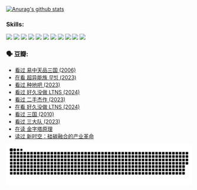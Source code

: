 
[![Anurag's github stats](https://github-readme-stats.vercel.app/api?username=w940853815)](https://github.com/anuraghazra/github-readme-stats)

### Skills:

<code><img height="32" src="https://cdn.jsdelivr.net/npm/simple-icons@v5/icons/python.svg"></code>
<code><img height="32" src="https://cdn.jsdelivr.net/npm/simple-icons@v5/icons/javascript.svg"></code>
<code><img height="32" src="https://cdn.jsdelivr.net/npm/simple-icons@v5/icons/django.svg"></code>
<code><img height="32" src="https://cdn.jsdelivr.net/npm/simple-icons@v5/icons/flask.svg"></code>
<code><img height="32" src="https://cdn.jsdelivr.net/npm/simple-icons@v5/icons/vuetify.svg"></code>
<code><img height="32" src="https://cdn.jsdelivr.net/npm/simple-icons@v5/icons/git.svg"></code>
<code><img height="32" src="https://cdn.jsdelivr.net/npm/simple-icons@v5/icons/docker.svg"></code>
<code><img height="32" src="https://cdn.jsdelivr.net/npm/simple-icons@v5/icons/postgresql.svg"></code>
<code><img height="32" src="https://cdn.jsdelivr.net/npm/simple-icons@v5/icons/elasticsearch.svg"></code>
<code><img height="32" src="https://cdn.jsdelivr.net/npm/simple-icons@v5/icons/macos.svg"></code>
<code><img height="32" src="https://cdn.jsdelivr.net/npm/simple-icons@v5/icons/linux.svg"></code>

### 🗣 豆瓣:

<!-- DOUBAN-ACTIVITIES:START -->
- [看过 易中天品三国‎ (2006)](https://www.douban.com/people/136069238/status/4529910812/?_i=08783809)
- [在看 超异能族 무빙‎ (2023)](https://www.douban.com/people/136069238/status/4527291077/?_i=08783809)
- [看过 种地吧‎ (2023)](https://www.douban.com/people/136069238/status/4527289637/?_i=08783809)
- [看过 好久没做 LTNS‎ (2024)](https://www.douban.com/people/136069238/status/4527289515/?_i=08783809)
- [看过 二手杰作‎ (2023)](https://www.douban.com/people/136069238/status/4522502716/?_i=08783809)
- [在看 好久没做 LTNS‎ (2024)](https://www.douban.com/people/136069238/status/4521969883/?_i=08783809)
- [看过 三国‎ (2010)](https://www.douban.com/people/136069238/status/4521634661/?_i=08783809)
- [看过 三大队‎ (2023)](https://www.douban.com/people/136069238/status/4510323325/?_i=08783809)
- [在读 金字塔原理](https://www.douban.com/people/136069238/status/4507497587/?_i=08783809)
- [读过 新时空：硅碳融合的产业革命](https://www.douban.com/people/136069238/status/4506659177/?_i=08783809)
<!-- DOUBAN-ACTIVITIES:END -->


![Snake animation](https://raw.githubusercontent.com/w940853815/w940853815/output/github-contribution-grid-snake.svg)

<!--
**w940853815/w940853815** is a ✨ _special_ ✨ repository because its `README.md` (this file) appears on your GitHub profile.

Here are some ideas to get you started:

- 🔭 I’m currently working on ...
- 🌱 I’m currently learning ...
- 👯 I’m looking to collaborate on ...
- 🤔 I’m looking for help with ...
- 💬 Ask me about ...
- 📫 How to reach me: ...
- 😄 Pronouns: ...
- ⚡ Fun fact: ...
-->
